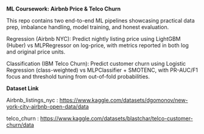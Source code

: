 **ML Coursework: Airbnb Price & Telco Churn**

This repo contains two end-to-end ML pipelines showcasing practical data prep, imbalance handling, model training, and honest evaluation.

Regression (Airbnb NYC): Predict nightly listing price using LightGBM (Huber) vs MLPRegressor on log-price, with metrics reported in both log and original price units.

Classification (IBM Telco Churn): Predict customer churn using Logistic Regression (class-weighted) vs MLPClassifier + SMOTENC, with PR-AUC/F1 focus and threshold tuning from out-of-fold probabilities.

**Dataset Link**

Airbnb_listings_nyc : https://www.kaggle.com/datasets/dgomonov/new-york-city-airbnb-open-data/data

telco_churn : https://www.kaggle.com/datasets/blastchar/telco-customer-churn/data

